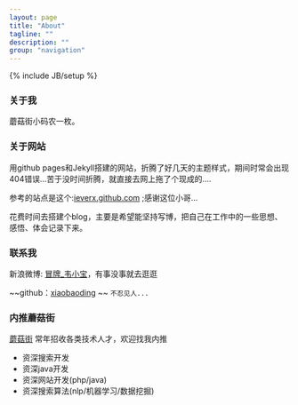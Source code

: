 ```yaml
---
layout: page
title: "About"
tagline: ""
description: ""
group: "navigation"
---
```

{% include JB/setup %}

### 关于我

蘑菇街小码农一枚。

### 关于网站

用github pages和Jekyll搭建的网站，折腾了好几天的主题样式，期间时常会出现404错误...苦于没时间折腾，就直接去网上拖了个现成的….

参考的站点是这个:[ieverx.github.com](<https://github.com/iEverX/ieverx.github.com>) ;感谢这位小哥...

花费时间去搭建个blog，主要是希望能坚持写博，把自己在工作中的一些思想、感悟、体会记录下来。

### 联系我

新浪微博: [冒牌_韦小宝][weibo]，有事没事就去逛逛  

~~github：[xiaobaoding][github] ~~  `不忍见人...`

[weibo]: http://weibo.com/u/1846491027
[github]: http://github.com/xiaobaoding

### 内推蘑菇街
[蘑菇街](http://www.mogujie.com) 常年招收各类技术人才，欢迎找我内推

*	资深搜索开发
*	资深java开发
*	资深网站开发(php/java)
*	资深搜索算法(nlp/机器学习/数据挖掘)

